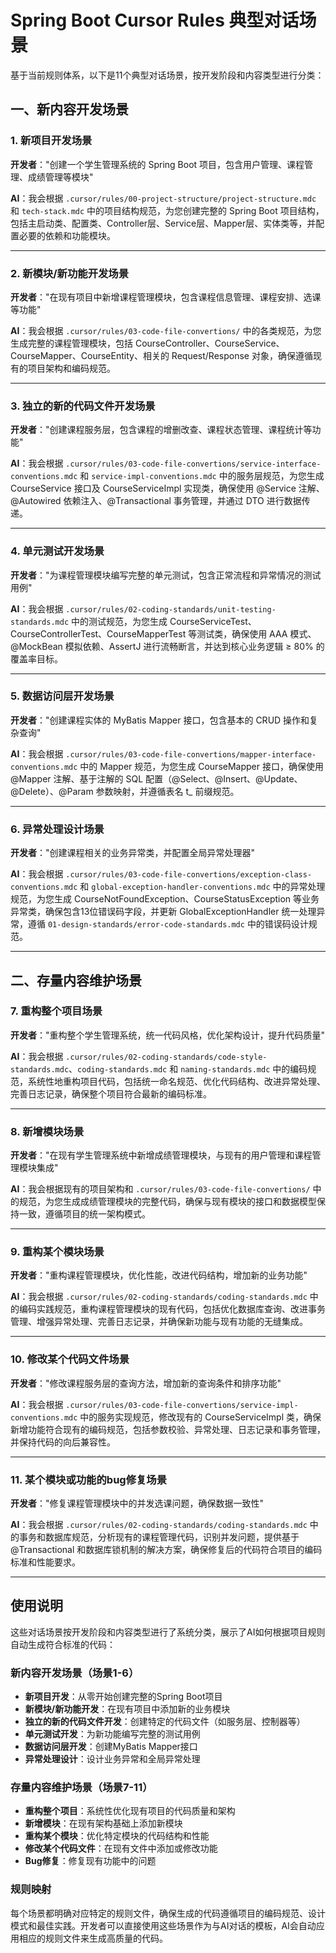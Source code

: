 # Spring Boot Cursor Rules 典型对话场景

基于当前规则体系，以下是11个典型对话场景，按开发阶段和内容类型进行分类：

## 一、新内容开发场景

### 1. 新项目开发场景

**开发者**："创建一个学生管理系统的 Spring Boot 项目，包含用户管理、课程管理、成绩管理等模块"

**AI**：我会根据 `.cursor/rules/00-project-structure/project-structure.mdc` 和 `tech-stack.mdc` 中的项目结构规范，为您创建完整的 Spring Boot 项目结构，包括主启动类、配置类、Controller层、Service层、Mapper层、实体类等，并配置必要的依赖和功能模块。

---

### 2. 新模块/新功能开发场景

**开发者**："在现有项目中新增课程管理模块，包含课程信息管理、课程安排、选课等功能"

**AI**：我会根据 `.cursor/rules/03-code-file-convertions/` 中的各类规范，为您生成完整的课程管理模块，包括 CourseController、CourseService、CourseMapper、CourseEntity、相关的 Request/Response 对象，确保遵循现有的项目架构和编码规范。

---

### 3. 独立的新的代码文件开发场景

**开发者**："创建课程服务层，包含课程的增删改查、课程状态管理、课程统计等功能"

**AI**：我会根据 `.cursor/rules/03-code-file-convertions/service-interface-conventions.mdc` 和 `service-impl-conventions.mdc` 中的服务层规范，为您生成 CourseService 接口及 CourseServiceImpl 实现类，确保使用 @Service 注解、@Autowired 依赖注入、@Transactional 事务管理，并通过 DTO 进行数据传递。

---

### 4. 单元测试开发场景

**开发者**："为课程管理模块编写完整的单元测试，包含正常流程和异常情况的测试用例"

**AI**：我会根据 `.cursor/rules/02-coding-standards/unit-testing-standards.mdc` 中的测试规范，为您生成 CourseServiceTest、CourseControllerTest、CourseMapperTest 等测试类，确保使用 AAA 模式、@MockBean 模拟依赖、AssertJ 进行流畅断言，并达到核心业务逻辑 ≥ 80% 的覆盖率目标。

---

### 5. 数据访问层开发场景

**开发者**："创建课程实体的 MyBatis Mapper 接口，包含基本的 CRUD 操作和复杂查询"

**AI**：我会根据 `.cursor/rules/03-code-file-convertions/mapper-interface-conventions.mdc` 中的 Mapper 规范，为您生成 CourseMapper 接口，确保使用 @Mapper 注解、基于注解的 SQL 配置（@Select、@Insert、@Update、@Delete）、@Param 参数映射，并遵循表名 t_ 前缀规范。

---

### 6. 异常处理设计场景

**开发者**："创建课程相关的业务异常类，并配置全局异常处理器"

**AI**：我会根据 `.cursor/rules/03-code-file-convertions/exception-class-conventions.mdc` 和 `global-exception-handler-conventions.mdc` 中的异常处理规范，为您生成 CourseNotFoundException、CourseStatusException 等业务异常类，确保包含13位错误码字段，并更新 GlobalExceptionHandler 统一处理异常，遵循 `01-design-standards/error-code-standards.mdc` 中的错误码设计规范。

---

## 二、存量内容维护场景

### 7. 重构整个项目场景

**开发者**："重构整个学生管理系统，统一代码风格，优化架构设计，提升代码质量"

**AI**：我会根据 `.cursor/rules/02-coding-standards/code-style-standards.mdc`、`coding-standards.mdc` 和 `naming-standards.mdc` 中的编码规范，系统性地重构项目代码，包括统一命名规范、优化代码结构、改进异常处理、完善日志记录，确保整个项目符合最新的编码标准。

---

### 8. 新增模块场景

**开发者**："在现有学生管理系统中新增成绩管理模块，与现有的用户管理和课程管理模块集成"

**AI**：我会根据现有的项目架构和 `.cursor/rules/03-code-file-convertions/` 中的规范，为您生成成绩管理模块的完整代码，确保与现有模块的接口和数据模型保持一致，遵循项目的统一架构模式。

---

### 9. 重构某个模块场景

**开发者**："重构课程管理模块，优化性能，改进代码结构，增加新的业务功能"

**AI**：我会根据 `.cursor/rules/02-coding-standards/coding-standards.mdc` 中的编码实践规范，重构课程管理模块的现有代码，包括优化数据库查询、改进事务管理、增强异常处理、完善日志记录，并确保新功能与现有功能的无缝集成。

---

### 10. 修改某个代码文件场景

**开发者**："修改课程服务层的查询方法，增加新的查询条件和排序功能"

**AI**：我会根据 `.cursor/rules/03-code-file-convertions/service-impl-conventions.mdc` 中的服务实现规范，修改现有的 CourseServiceImpl 类，确保新增功能符合现有的编码规范，包括参数校验、异常处理、日志记录和事务管理，并保持代码的向后兼容性。

---

### 11. 某个模块或功能的bug修复场景

**开发者**："修复课程管理模块中的并发选课问题，确保数据一致性"

**AI**：我会根据 `.cursor/rules/02-coding-standards/coding-standards.mdc` 中的事务和数据库规范，分析现有的课程管理代码，识别并发问题，提供基于 @Transactional 和数据库锁机制的解决方案，确保修复后的代码符合项目的编码标准和性能要求。

---

## 使用说明

这些对话场景按开发阶段和内容类型进行了系统分类，展示了AI如何根据项目规则自动生成符合标准的代码：

### 新内容开发场景（场景1-6）
- **新项目开发**：从零开始创建完整的Spring Boot项目
- **新模块/新功能开发**：在现有项目中添加新的业务模块
- **独立的新的代码文件开发**：创建特定的代码文件（如服务层、控制器等）
- **单元测试开发**：为新功能编写完整的测试用例
- **数据访问层开发**：创建MyBatis Mapper接口
- **异常处理设计**：设计业务异常和全局异常处理

### 存量内容维护场景（场景7-11）
- **重构整个项目**：系统性优化现有项目的代码质量和架构
- **新增模块**：在现有架构基础上添加新模块
- **重构某个模块**：优化特定模块的代码结构和性能
- **修改某个代码文件**：在现有文件中添加或修改功能
- **Bug修复**：修复现有功能中的问题

### 规则映射
每个场景都明确对应特定的规则文件，确保生成的代码遵循项目的编码规范、设计模式和最佳实践。开发者可以直接使用这些场景作为与AI对话的模板，AI会自动应用相应的规则文件来生成高质量的代码。
